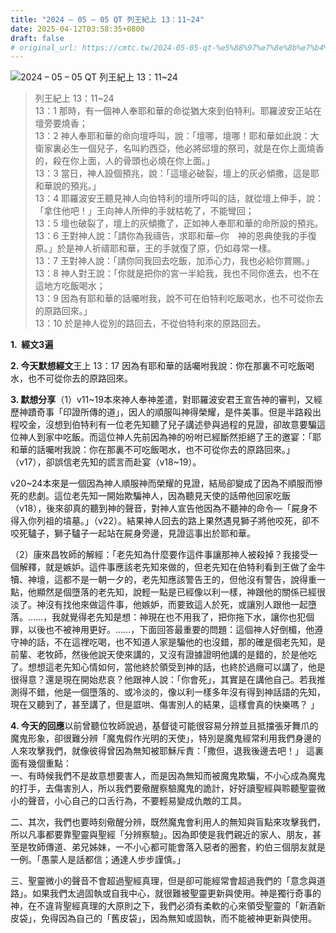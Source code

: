 ```yaml
---
title: "2024 – 05 – 05 QT 列王紀上 13：11~24"
date: 2025-04-12T03:58:35+0800
draft: false
# original_url: https://cmtc.tw/2024-05-05-qt-%e5%88%97%e7%8e%8b%e7%b4%80%e4%b8%8a-13%ef%bc%9a1124
---
```


![2024 – 05 – 05 QT 列王紀上 13：11~24](/images/qt.jpg  "2024 – 05 – 05 QT 列王紀上 13：11~24")

> 列王紀上 13：11~24  
> 13：1 那時，有一個神人奉耶和華的命從猶大來到伯特利。耶羅波安正站在壇旁要燒香；  
> 13：2 神人奉耶和華的命向壇呼叫，說：「壇哪，壇哪！耶和華如此說：大衛家裏必生一個兒子，名叫約西亞，他必將邱壇的祭司，就是在你上面燒香的，殺在你上面，人的骨頭也必燒在你上面。」  
> 13：3 當日，神人設個預兆，說：「這壇必破裂，壇上的灰必傾撒，這是耶和華說的預兆。」  
> 13：4 耶羅波安王聽見神人向伯特利的壇所呼叫的話，就從壇上伸手，說：「拿住他吧！」王向神人所伸的手就枯乾了，不能彎回；  
> 13：5 壇也破裂了，壇上的灰傾撒了，正如神人奉耶和華的命所設的預兆。  
> 13：6 王對神人說：「請你為我禱告，求耶和華─你　神的恩典使我的手復原。」於是神人祈禱耶和華，王的手就復了原，仍如尋常一樣。  
> 13：7 王對神人說：「請你同我回去吃飯，加添心力，我也必給你賞賜。」  
> 13：8 神人對王說：「你就是把你的宮一半給我，我也不同你進去，也不在這地方吃飯喝水；  
> 13：9 因為有耶和華的話囑咐我，說不可在伯特利吃飯喝水，也不可從你去的原路回來。」  
> 13：10 於是神人從別的路回去，不從伯特利來的原路回去。

**1.  經文3遍**

**2. 今天默想經文**王上 13：17 因為有耶和華的話囑咐我說：你在那裏不可吃飯喝水，也不可從你去的原路回來。

**3. 默想分享**（1）v11~19本來神人奉神差遣，對耶羅波安君王宣告神的審判，又經歷神蹟奇事「印證所傳的道」，因人的順服叫神得榮耀，是件美事。但是半路殺出程咬金，沒想到伯特利有一位老先知聽了兒子講述參與過程的見證，卻故意要騙這位神人到家中吃飯。而這位神人先前因為神的吩咐已經斷然拒絕了王的邀宴：「耶和華的話囑咐我說：你在那裏不可吃飯喝水，也不可從你去的原路回來。」（v17），卻誤信老先知的謊言而赴宴（v18~19）。

v20~24本來是一個因為神人順服神而榮耀的見證，結局卻變成了因為不順服而慘死的悲劇。這位老先知一開始欺騙神人，因為聽見天使的話帶他回家吃飯（v18），後來卻真的聽到神的聲音，對神人宣告他因為不聽神的命令—「屍身不得入你列祖的墳墓。」（v22）。結果神人回去的路上果然遇見獅子將他咬死，卻不咬死驢子，獅子驢子一起站在屍身旁邊，見證這事出於耶和華。

（2）康來昌牧師的解經：「老先知為什麼要作這件事讓那神人被殺掉？我接受一個解釋，就是嫉妒。這件事應該老先知來做的，但老先知在伯特利看到王做了金牛犢、神壇，這都不是一朝一夕的，老先知應該警告王的，但他沒有警告，說得重一點，他顯然是個墮落的老先知，說輕一點是已經像以利一樣，神跟他的關係已經很淡了。神沒有找他來做這件事，他嫉妒，而要致這人於死，或讓別人跟他一起墮落。……，我就覺得老先知是想：神現在也不用我了，把你拖下水，讓你也犯個罪，以後也不被神用更好。……，下面回答最重要的問題：這個神人好倒楣，他遵守神的話，不在這裡吃喝，也不知道人家是騙他的也沒錯，那的確是個老先知，是前輩、老牧師，然後他說天使來講的，又沒有證據證明他講的是錯的，於是他吃了。想想這老先知心情如何，當他終於領受到神的話，也終於過癮可以講了，他是很得意？還是現在開始悲哀？他跟神人說：「你會死」，其實是在講他自己。若我推測得不錯，他是一個墮落的、或冷淡的，像以利一樣多年沒有得到神話語的先知，現在又聽到了，甚至講了，但是誆哄、傷害別人的結果，這樣會真的快樂嗎？ 」

**4. 今天的回應**以前曾聽位牧師說過，基督徒可能很容易分辨並且抵擋張牙舞爪的魔鬼形象，卻很難分辨「魔鬼假作光明的天使」，特別是魔鬼經常利用我們身邊的人來攻擊我們，就像彼得曾因為無知被耶穌斥責：「撒但，退我後邊去吧！」 這裏面有幾個重點：  
一、有時候我們不是故意想要害人，而是因為無知而被魔鬼欺騙，不小心成為魔鬼的打手，去傷害別人，所以我們要儆醒察驗魔鬼的詭計，好好讀聖經與聆聽聖靈微小的聲音，小心自己的口舌行為，不要輕易變成仇敵的工具。

二、其次，我們也要時刻儆醒分辨，既然魔鬼會利用人的無知與盲點來攻擊我們，所以凡事都要靠聖靈與聖經「分辨察驗」。因為即使是我們親近的家人、朋友，甚至是牧師傳道、弟兄姊妹，一不小心都可能會落入惡者的圈套，約伯三個朋友就是一例。「愚蒙人是話都信；通達人步步謹慎。」

三、聖靈微小的聲音不會超過聖經真理，但是卻可能經常會超過我們的「意念與道路」。如果我們太過固執或自我中心，就很難被聖靈更新與使用。神是獨行奇事的神，在不違背聖經真理的大原則之下，我們必須有柔軟的心來領受聖靈的「新酒新皮袋」，免得因為自己的「舊皮袋」，因為無知或固執，而不能被神更新與使用。